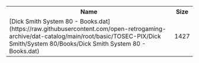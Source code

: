 <table>
<tr><th>Name</th><th>Size</th></tr>
<tr><td>[Dick Smith System 80 - Books.dat](https://raw.githubusercontent.com/open-retrogaming-archive/dat-catalog/main/root/basic/TOSEC-PIX/Dick Smith/System 80/Books/Dick Smith System 80 - Books.dat)</td><td>1427</td></tr>
</table>
